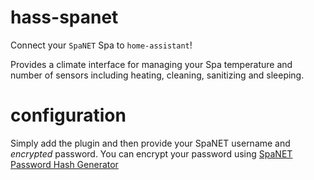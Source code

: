 # hass-spanet

Connect your `SpaNET` Spa to `home-assistant`!

Provides a climate interface for managing your Spa temperature and number of sensors including heating, cleaning, sanitizing and sleeping.

# configuration

Simply add the plugin and then provide your SpaNET username and *encrypted* password. You can encrypt your password using [SpaNET Password Hash Generator](https://github.com/thehoff/spanet-password-creator)